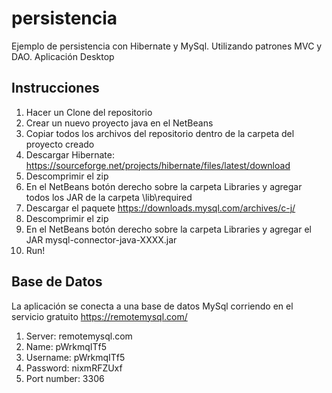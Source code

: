 # persistencia
Ejemplo de persistencia con Hibernate y MySql. Utilizando patrones MVC y DAO. 
Aplicación Desktop

Instrucciones
--------------
1. Hacer un Clone del repositorio
2. Crear un nuevo proyecto java en el NetBeans
3. Copiar todos los archivos del repositorio dentro de la carpeta del proyecto creado
4. Descargar Hibernate: https://sourceforge.net/projects/hibernate/files/latest/download
5. Descomprimir el zip
6. En el NetBeans botón derecho sobre la carpeta Libraries y agregar todos los JAR de la carpeta \lib\required
7. Descargar el paquete https://downloads.mysql.com/archives/c-j/
8. Descomprimir el zip 
9. En el NetBeans botón derecho sobre la carpeta Libraries y agregar el JAR mysql-connector-java-XXXX.jar
10. Run!



Base de Datos
--------------
La aplicación se conecta a una base de datos MySql corriendo en el servicio gratuito https://remotemysql.com/

1. Server: remotemysql.com 
2. Name: pWrkmqITf5 
3. Username: pWrkmqITf5 
4. Password: nixmRFZUxf 
5. Port number: 3306
